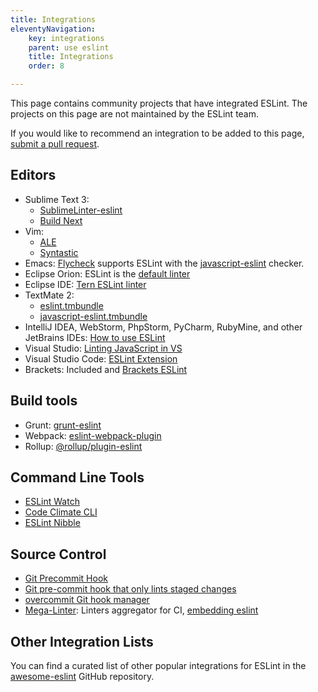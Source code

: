 ```yaml
---
title: Integrations
eleventyNavigation:
    key: integrations
    parent: use eslint
    title: Integrations
    order: 8

---
```


This page contains community projects that have integrated ESLint. The projects on this page are not maintained by the ESLint team.

If you would like to recommend an integration to be added to this page, [submit a pull request](../contribute/pull-requests).

## Editors

* Sublime Text 3:
    * [SublimeLinter-eslint](https://github.com/SublimeLinter/SublimeLinter-eslint)
    * [Build Next](https://github.com/albertosantini/sublimetext-buildnext)
* Vim:
    * [ALE](https://github.com/dense-analysis/ale)
    * [Syntastic](https://github.com/vim-syntastic/syntastic/tree/master/syntax_checkers/javascript)
* Emacs: [Flycheck](http://www.flycheck.org/) supports ESLint with the [javascript-eslint](http://www.flycheck.org/en/latest/languages.html#javascript) checker.
* Eclipse Orion: ESLint is the [default linter](https://dev.eclipse.org/mhonarc/lists/orion-dev/msg02718.html)
* Eclipse IDE: [Tern ESLint linter](https://github.com/angelozerr/tern.java/wiki/Tern-Linter-ESLint)
* TextMate 2:
    * [eslint.tmbundle](https://github.com/ryanfitzer/eslint.tmbundle)
    * [javascript-eslint.tmbundle](https://github.com/natesilva/javascript-eslint.tmbundle)
* IntelliJ IDEA, WebStorm, PhpStorm, PyCharm, RubyMine, and other JetBrains IDEs: [How to use ESLint](https://www.jetbrains.com/help/webstorm/eslint.html)
* Visual Studio: [Linting JavaScript in VS](https://learn.microsoft.com/en-us/visualstudio/javascript/linting-javascript?view=vs-2022)
* Visual Studio Code: [ESLint Extension](https://marketplace.visualstudio.com/items?itemName=dbaeumer.vscode-eslint)
* Brackets: Included and [Brackets ESLint](https://github.com/brackets-userland/brackets-eslint)

## Build tools

* Grunt: [grunt-eslint](https://www.npmjs.com/package/grunt-eslint)
* Webpack: [eslint-webpack-plugin](https://www.npmjs.com/package/eslint-webpack-plugin)
* Rollup: [@rollup/plugin-eslint](https://www.npmjs.com/package/@rollup/plugin-eslint)

## Command Line Tools

* [ESLint Watch](https://www.npmjs.com/package/eslint-watch)
* [Code Climate CLI](https://github.com/codeclimate/codeclimate)
* [ESLint Nibble](https://github.com/IanVS/eslint-nibble)

## Source Control

* [Git Precommit Hook](https://coderwall.com/p/zq8jlq/eslint-pre-commit-hook)
* [Git pre-commit hook that only lints staged changes](https://gist.github.com/dahjelle/8ddedf0aebd488208a9a7c829f19b9e8)
* [overcommit Git hook manager](https://github.com/brigade/overcommit)
* [Mega-Linter](https://megalinter.io/latest/): Linters aggregator for CI, [embedding eslint](https://megalinter.io/latest/descriptors/javascript_eslint/)

## Other Integration Lists

You can find a curated list of other popular integrations for ESLint in the [awesome-eslint](https://github.com/dustinspecker/awesome-eslint) GitHub repository.
